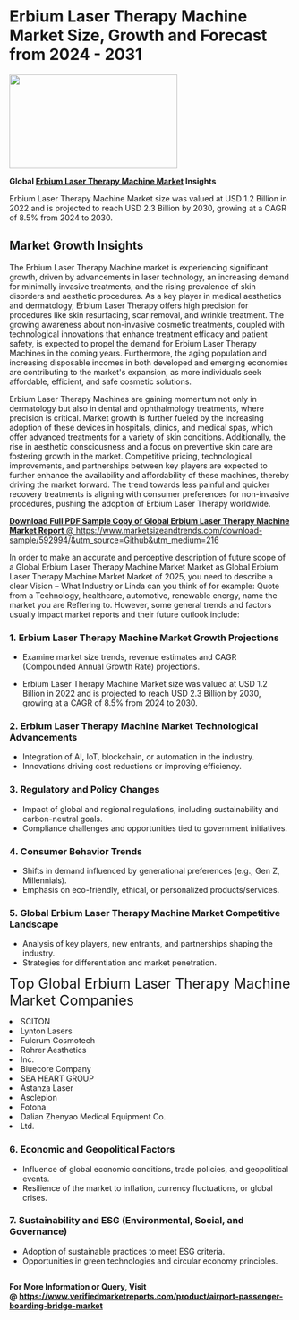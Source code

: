 <H1>Erbium Laser Therapy Machine Market Size, Growth and Forecast from 2024 - 2031</H1><img class="aligncenter size-medium wp-image-584254" src="https://thirdeyenews.in/wp-content/uploads/2024/09/Global-Market-Research-300x168.jpeg" alt="" width="300" height="168" /><p><strong>Global&nbsp;<a href="https://www.marketsizeandtrends.com/download-sample/592994/&amp;utm_source=Github&utm_medium=216">Erbium Laser Therapy Machine Market</a> Insights</strong></p><p>Erbium Laser Therapy Machine Market size was valued at USD 1.2 Billion in 2022 and is projected to reach USD 2.3 Billion by 2030, growing at a CAGR of 8.5% from 2024 to 2030.</p><p><h2>Market Growth Insights</h2> <p>The Erbium Laser Therapy Machine market is experiencing significant growth, driven by advancements in laser technology, an increasing demand for minimally invasive treatments, and the rising prevalence of skin disorders and aesthetic procedures. As a key player in medical aesthetics and dermatology, Erbium Laser Therapy offers high precision for procedures like skin resurfacing, scar removal, and wrinkle treatment. The growing awareness about non-invasive cosmetic treatments, coupled with technological innovations that enhance treatment efficacy and patient safety, is expected to propel the demand for Erbium Laser Therapy Machines in the coming years. Furthermore, the aging population and increasing disposable incomes in both developed and emerging economies are contributing to the market's expansion, as more individuals seek affordable, efficient, and safe cosmetic solutions.</p> <p><a href="#"></a></p> <p>Erbium Laser Therapy Machines are gaining momentum not only in dermatology but also in dental and ophthalmology treatments, where precision is critical. Market growth is further fueled by the increasing adoption of these devices in hospitals, clinics, and medical spas, which offer advanced treatments for a variety of skin conditions. Additionally, the rise in aesthetic consciousness and a focus on preventive skin care are fostering growth in the market. Competitive pricing, technological improvements, and partnerships between key players are expected to further enhance the availability and affordability of these machines, thereby driving the market forward. The trend towards less painful and quicker recovery treatments is aligning with consumer preferences for non-invasive procedures, pushing the adoption of Erbium Laser Therapy worldwide.</p> <p><a href="#"></p><p><span class=""><strong>Download Full PDF Sample Copy of Global Erbium Laser Therapy Machine Market Report</strong> @ <a href="https://www.marketsizeandtrends.com/download-sample/592994/&amp;utm_source=Github&utm_medium=216" target="_blank">https://www.marketsizeandtrends.com/download-sample/592994/&amp;utm_source=Github&utm_medium=216</a></span></p><p>In order to make an accurate and perceptive description of future scope of a Global&nbsp;Erbium Laser Therapy Machine Market Market as Global&nbsp;Erbium Laser Therapy Machine Market Market of 2025, you need to describe a clear Vision &ndash; What Industry or Linda can you think of for example: Quote from a Technology, healthcare, automotive, renewable energy, name the market you are Reffering to. However, some general trends and factors usually impact market reports and their future outlook include:</p><h3>1.&nbsp;<strong>Erbium Laser Therapy Machine Market Growth Projections</strong></h3><ul><li>Examine market size trends, revenue estimates and CAGR (Compounded Annual Growth Rate) projections.</li><li><p>Erbium Laser Therapy Machine Market size was valued at USD 1.2 Billion in 2022 and is projected to reach USD 2.3 Billion by 2030, growing at a CAGR of 8.5% from 2024 to 2030.</p></li></ul><h3>2.&nbsp;<strong>Erbium Laser Therapy Machine Market Technological Advancements</strong></h3><ul><li>Integration of AI, IoT, blockchain, or automation in the industry.</li><li>Innovations driving cost reductions or improving efficiency.</li></ul><h3>3.&nbsp;<strong>Regulatory and Policy Changes</strong></h3><ul><li>Impact of global and regional regulations, including sustainability and carbon-neutral goals.</li><li>Compliance challenges and opportunities tied to government initiatives.</li></ul><h3>4.&nbsp;<strong>Consumer Behavior Trends</strong></h3><ul><li>Shifts in demand influenced by generational preferences (e.g., Gen Z, Millennials).</li><li>Emphasis on eco-friendly, ethical, or personalized products/services.</li></ul><h3>5.&nbsp;<strong>Global Erbium Laser Therapy Machine Market Competitive Landscape</strong></h3><ul><li>Analysis of key players, new entrants, and partnerships shaping the industry.</li><li>Strategies for differentiation and market penetration.</li></ul><p data-pm-slice="1 1 []"><span style="color: inherit; font-family: inherit; font-size: 25px;">Top Global Erbium Laser Therapy Machine Market Companies</span></p><div class="" data-test-id=""><p><li>SCITON</li><li> Lynton Lasers</li><li> Fulcrum Cosmotech</li><li> Rohrer Aesthetics</li><li> Inc.</li><li> Bluecore Company</li><li> SEA HEART GROUP</li><li> Astanza Laser</li><li> Asclepion</li><li> Fotona</li><li> Dalian Zhenyao Medical Equipment Co.</li><li> Ltd.</li></p></div><h3>6.&nbsp;<strong>Economic and Geopolitical Factors</strong></h3><ul><li>Influence of global economic conditions, trade policies, and geopolitical events.</li><li>Resilience of the market to inflation, currency fluctuations, or global crises.</li></ul><h3>7.&nbsp;<strong>Sustainability and ESG (Environmental, Social, and Governance)</strong></h3><ul><li>Adoption of sustainable practices to meet ESG criteria.</li><li>Opportunities in green technologies and circular economy principles.</li></ul><h2><strong style="font-size: 14px;">For More Information or Query, Visit @&nbsp;</strong><a style="background-color: #ffffff; font-size: 14px;" href="https://www.marketsizeandtrends.com/report/erbium-laser-therapy-machine-market/" target="_blank">https://www.verifiedmarketreports.com/product/airport-passenger-boarding-bridge-market</a></h2>
